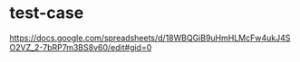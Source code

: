 # test-case
https://docs.google.com/spreadsheets/d/18WBQGiB9uHmHLMcFw4ukJ4SO2VZ_2-7bRP7m3BS8v60/edit#gid=0

